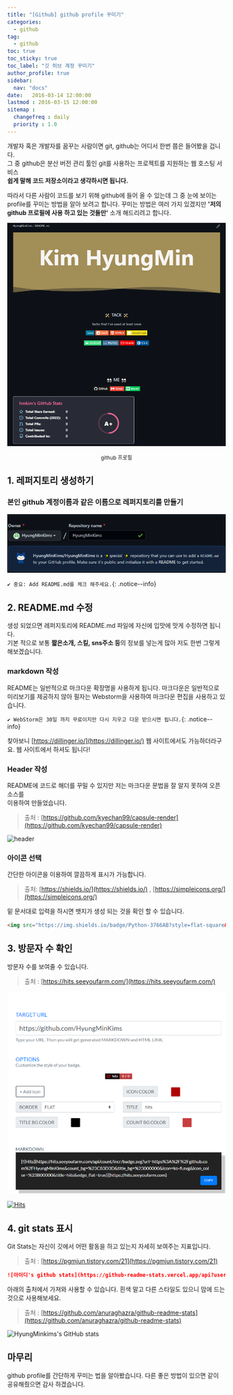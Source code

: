 ```yaml
---
title: "[Github] github profile 꾸미기"
categories:
  - github
tag:
  - github
toc: true
toc_sticky: true
toc_label: "깃 허브 계정 꾸미기"
author_profile: true
sidebar:
  nav: "docs"
date:   2016-03-14 12:00:00
lastmod : 2016-03-15 12:00:00
sitemap :
  changefreq : daily
  priority : 1.0
---
```

개발자 혹은 개발자를 꿈꾸는 사람이면 git, github는 어디서 한번 쯤은 들어봤을 겁니다. <br>
그 중 github은 분산 버전 관리 툴인 git를 사용하는 프로젝트를 지원하는 웹 호스팅 서비스 <br>
**쉽게 말해 코드 저장소이라고 생각하시면 됩니다.**

따라서 다른 사람이 코드를 보기 위해 github에 들어 올 수 있는데 그 중 눈에 보이는 profile를 꾸미는 방법을 알아 보려고 합니다.
꾸미는 방법은 여러 가지 있겠지만 **'저의 github 프로필에 사용 하고 있는 것들만'** 소개 해드리려고 합니다.

![image](/assets/post/2022-07-03-git-profile-adornment-01/git_profile.png)
<p align="center" style="font-size: 12px">github 프로필</p>

## 1. 레퍼지토리 생성하기
### 본인 github 계정이름과 같은 이름으로 레퍼지토리를 만들기
![image](/assets/post/2022-07-03-git-profile-adornment-01/profile_repository.png)

`✔️ 중요: Add README.md를 체크 해주세요.`{: .notice--info}

## 2. README.md 수정
생성 되었으면 레퍼지토리에 README.md 파일에 자신에 입맛에 맛게 수정하면 됩니다.
<br>
기본 적으로 보통 **짧은소개, 스킬, sns주소 등**의 정보를 넣는게 많아 저도 한번 그렇게 해보겠습니다.

### markdown 작성
README는 일반적으로 마크다운 확장명을 사용하게 됩니다. 마크다운은 일반적으로 미리보기를 제공하지 않아 필자는 Webstorm을 사용하여 마크다운 편집을 사용하고 있습니다.<br>


`✔️ WebStorm은 30일 까지 무료이지만 다시 지우고 다운 받으시면 됩니다.`{: .notice--info}


찾아보니 [https://dillinger.io/](https://dillinger.io/) 웹 사이트에서도 가능하더라구요. 웹 사이트에서 하셔도 됩니다!

### Header 작성
README에 코드로 해더를 꾸밀 수 있지만 저는 마크다운 문법을 잘 알지 못하여 오픈 소스를 <br> 
이용하여 만들었습니다.  
>출처 : [https://github.com/kyechan99/capsule-render](https://github.com/kyechan99/capsule-render)

![header](https://capsule-render.vercel.app/api?type=cylinder&color=auto&height=300&section=header&text=HELLO&fontSize=90)

### 아이콘 선택
간단한 아이콘을 이용하여 깔끔하게 표시가 가능합니다.
> 출처: [https://shields.io/](https://shields.io/) , [https://simpleicons.org/](https://simpleicons.org/)

밑 문서대로 입력을 하시면 뱃지가 생성 되는 것을 확인 할 수 있습니다.
```html
<img src="https://img.shields.io/badge/Python-3766AB?style=flat-square&logo=Python&logoColor=white"/></a>&nbsp
```

## 3. 방문자 수 확인
방문자 수를 보여줄 수 있습니다.
> 출처 : [https://hits.seeyoufarm.com/](https://hits.seeyoufarm.com/)

![image](/assets/post/2022-07-03-git-profile-adornment-01/hit_ex.png)

[![Hits](https://hits.seeyoufarm.com/api/count/incr/badge.svg?url=https%3A%2F%2Fgithub.com%2FHyungMinKims&count_bg=%23C83D3D&title_bg=%23000000&icon=ko-fi.svg&icon_color=%23B00000&title=hits&edge_flat=true)](https://hits.seeyoufarm.com)

## 4. git stats 표시
Git Stats는 자신이 깃에서 어떤 활동을 하고 있는지 자세히 보여주는 지표입니다.
> 출처 : [https://pgmjun.tistory.com/21](https://pgmjun.tistory.com/21)

```markdown
![아이디's github stats](https://github-readme-stats.vercel.app/api?username=아이디&show_icons=true)
```
아래의 출처에서 가져와 사용할 수 있습니다. 흰색 말고 다른 스타일도 있으니 맘에 드는 것으로 사용해보세요.

> 출처 : [https://github.com/anuraghazra/github-readme-stats](https://github.com/anuraghazra/github-readme-stats)
 
![HyungMinkims's GitHub stats](https://github-readme-stats.vercel.app/api?username=HyungMinkims&show_icons=true&theme=dracula)

## 마무리
github profile를 간단하게 꾸미는 법을 알아봤습니다. 다른 좋은 방법이 있으면 같이 공유해줬으면 감사 하겠습니다.